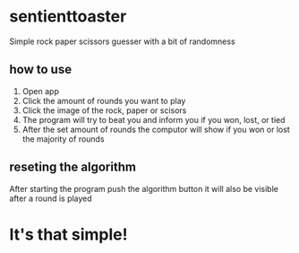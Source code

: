 # sentienttoaster
Simple rock paper scissors guesser with a bit of randomness

## how to use 
1. Open app 
2. Click the amount of rounds you want to play
3. Click the image of the rock, paper or scisors 
4. The program will try to beat you and inform you if you won, lost, or tied
5. After the set amount of rounds the computor will show if you won or lost the majority of rounds


## reseting the algorithm
After starting the program push the algorithm button it will also be visible after a round is played

# It's that simple!
